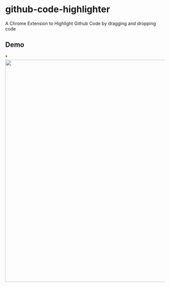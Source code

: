 # github-code-highlighter
A Chrome Extension to Highlight Github Code by dragging and dropping code

## Demo
*<img src="demo.gif" width="1500" height="700">
